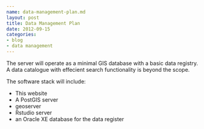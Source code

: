 ```yaml
---
name: data-management-plan.md
layout: post
title: Data Management Plan
date: 2012-09-15
categories: 
- blog
- data management
--- 
```


The server will operate as a minimal GIS database with a basic data registry.  A data catalogue with effecient search functionality is beyond the scope.

The software stack will include:

- This website
- A PostGIS server
- geoserver
- Rstudio server
- an Oracle XE database for the data register

